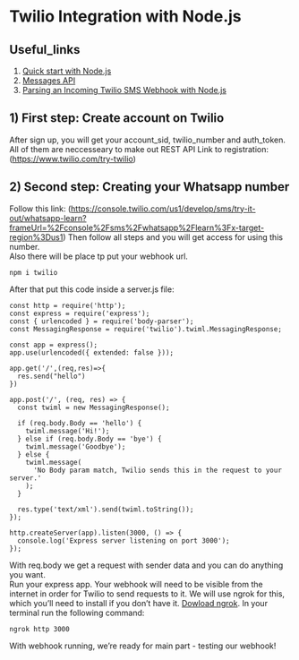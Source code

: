 # Twilio Integration with Node.js 

## Useful_links
1) [Quick start with Node.js ](https://www.twilio.com/docs/whatsapp/quickstart/node) 
2) [Messages API](https://www.twilio.com/docs/sms/api/message-resource) 
3) [Parsing an Incoming Twilio SMS Webhook with Node.js](https://www.twilio.com/blog/parsing-an-incoming-twilio-sms-webhook-with-node-js)
 
 
## 1) First step: Create account on Twilio
After sign up, you will get your account_sid, twilio_number and auth_token. All of them are neccesseary to make out REST API
Link to registration: (https://www.twilio.com/try-twilio)

## 2) Second step: Creating your Whatsapp number
Follow this link: (https://console.twilio.com/us1/develop/sms/try-it-out/whatsapp-learn?frameUrl=%2Fconsole%2Fsms%2Fwhatsapp%2Flearn%3Fx-target-region%3Dus1)
Then follow all steps and you will get access for using this number.   
Also there will be place tp put your webhook url.

```
npm i twilio
```
After that put this code inside a server.js file:
```
const http = require('http');
const express = require('express');
const { urlencoded } = require('body-parser');
const MessagingResponse = require('twilio').twiml.MessagingResponse;

const app = express();
app.use(urlencoded({ extended: false }));

app.get('/',(req,res)=>{
  res.send("hello")
})

app.post('/', (req, res) => {
  const twiml = new MessagingResponse();

  if (req.body.Body == 'hello') {
    twiml.message('Hi!');
  } else if (req.body.Body == 'bye') {
    twiml.message('Goodbye');
  } else {
    twiml.message(
      'No Body param match, Twilio sends this in the request to your server.'
    );
  }

  res.type('text/xml').send(twiml.toString());
});

http.createServer(app).listen(3000, () => {
  console.log('Express server listening on port 3000');
});
 ``` 
With req.body we get a request with sender data and you can do anything you want.  
Run your express app. Your webhook will need to be visible from the internet in order for Twilio to send requests to it. We will use ngrok for this, which you’ll need to install if you don’t have it. [Dowload ngrok](https://ngrok.com/download). In your terminal run the following command:
```
ngrok http 3000
```

With webhook running, we’re ready for main part - testing our webhook!

